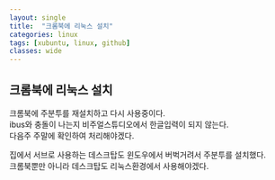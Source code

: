 ```yaml
---
layout: single
title:  "크롬북에 리눅스 설치"
categories: linux
tags: [xubuntu, linux, github]
classes: wide
---
```


## 크롬북에 리눅스 설치

크롬북에 주분투를 재설치하고 다시 사용중이다.<br>
ibus와 충돌이 나는지 비주얼스튜디오에서 한글입력이 되지 않는다.<br>
다음주 주말에 확인하여 처리해야겠다.<br>

집에서 서브로 사용하는 데스크탑도 윈도우에서 버벅거려서 주분투를 설치했다.<br>
크롬북뿐만 아니라 데스크탑도 리눅스환경에서 사용해야겠다.<br>
